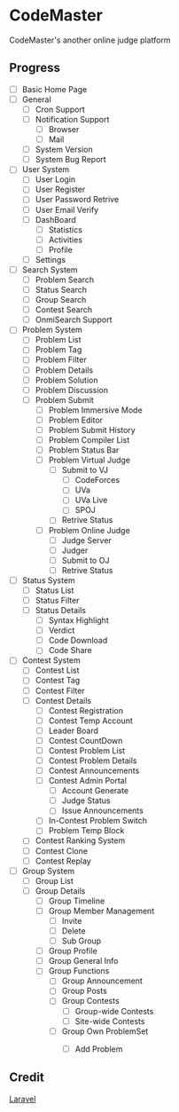 # CodeMaster
CodeMaster's another online judge platform

## Progress

- [ ] Basic Home Page
- [ ] General
    - [ ] Cron Support
    - [ ] Notification Support
        - [ ] Browser
        - [ ] Mail
    - [ ] System Version
    - [ ] System Bug Report
- [ ] User System
    - [ ] User Login
    - [ ] User Register
    - [ ] User Password Retrive
    - [ ] User Email Verify
    - [ ] DashBoard
        - [ ] Statistics
        - [ ] Activities
        - [ ] Profile
    - [ ] Settings
- [ ] Search System
    - [ ] Problem Search
    - [ ] Status Search
    - [ ] Group Search
    - [ ] Contest Search
    - [ ] OnmiSearch Support
- [ ] Problem System
    - [ ] Problem List
    - [ ] Problem Tag
    - [ ] Problem Filter
    - [ ] Problem Details
    - [ ] Problem Solution
    - [ ] Problem Discussion
    - [ ] Problem Submit
        - [ ] Problem Immersive Mode
        - [ ] Problem Editor
        - [ ] Problem Submit History
        - [ ] Problem Compiler List
        - [ ] Problem Status Bar
        - [ ] Problem Virtual Judge
            - [ ] Submit to VJ
                - [ ] CodeForces
                - [ ] UVa
                - [ ] UVa Live
                - [ ] SPOJ
            - [ ] Retrive Status
        - [ ] Problem Online Judge
            - [ ] Judge Server
            - [ ] Judger
            - [ ] Submit to OJ
            - [ ] Retrive Status
- [ ] Status System
    - [ ] Status List
    - [ ] Status Filter
    - [ ] Status Details
        - [ ] Syntax Highlight
        - [ ] Verdict
        - [ ] Code Download
        - [ ] Code Share
- [ ] Contest System
    - [ ] Contest List
    - [ ] Contest Tag
    - [ ] Contest Filter
    - [ ] Contest Details
        - [ ] Contest Registration
        - [ ] Contest Temp Account
        - [ ] Leader Board
        - [ ] Contest CountDown
        - [ ] Contest Problem List
        - [ ] Contest Problem Details
        - [ ] Contest Announcements
        - [ ] Contest Admin Portal
            - [ ] Account Generate
            - [ ] Judge Status
            - [ ] Issue Announcements
        - [ ] In-Contest Problem Switch
        - [ ] Problem Temp Block
    - [ ] Contest Ranking System
    - [ ] Contest Clone
    - [ ] Contest Replay
- [ ] Group System
    - [ ] Group List
    - [ ] Group Details
        - [ ] Group Timeline
        - [ ] Group Member Management
            - [ ] Invite
            - [ ] Delete
            - [ ] Sub Group
        - [ ] Group Profile
        - [ ] Group General Info
        - [ ] Group Functions
            - [ ] Group Announcement
            - [ ] Group Posts
            - [ ] Group Contests
                - [ ] Group-wide Contests
                - [ ] Site-wide Contests
            - [ ] Group Own ProblemSet
                - [ ] Add Problem


## Credit

[Laravel](https://github.com/laravel/laravel)
